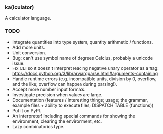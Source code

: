 ### ka(lculator)
A calculator language.

### TODO
* Integrate quantities into type system, quantity arithmetic / functions.
* Add more units.
* Unit conversion.
* Bug: can't use symbol name of degrees Celcius, probably a unicode issue.
* Fix CLI so it doesn't interpret leading negative unary operator as a flag: <https://docs.python.org/3/library/argparse.html#arguments-containing>
* Handle runtime errors (e.g. incompatible units, division by 0, overflow, and the like; overflow can happen during parsing!).
* Accept more number input formats. 
* Investigate precision when values are large.
* Documentation (features / interesting things; usage; the grammar, example files + ability to execute files; DISPATCH TABLE (functions))
* Put it on PyPI.
* An interpreter! Including special commands for showing the environment, clearing the environment, etc.
* Lazy combinatorics type.
